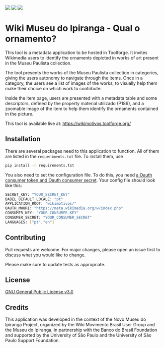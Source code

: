 <img src="https://img.shields.io/github/issues/WikiMovimentoBrasil/wikimotivos?style=for-the-badge"/> <img src="https://img.shields.io/github/license/WikiMovimentoBrasil/wikimotivos?style=for-the-badge"/> <img src="https://img.shields.io/github/languages/top/WikiMovimentoBrasil/wikimotivos?style=for-the-badge"/>
# Wiki Museu do Ipiranga - Qual o ornamento?

This tool is a metadata application to be hosted in Toolforge. It invites Wikimedia users to identify the ornaments depicted in works of art present in the Museu Paulista collection.

The tool presents the works of the Museu Paulista collection in categories, giving the users autonomy to navigate through the items.
Once in a category, the users see a list of images of the works, to visually help them make their choice on which work to contribute.

Inside the item page, users are presented with a metadata table and some descriptors, defined by the property material utilizado (P186), and a zoomable image of the item to help them identify the ornaments contained in the picture.

This tool is available live at: https://wikimotivos.toolforge.org/

## Installation

There are several packages need to this application to function. All of them are listed in the <code>requeriments.txt</code> file. To install them, use

```bash
pip install -r requirements.txt
```

You also need to set the configuration file. To do this, you need [a Oauth consumer token and Oauth consumer secret](https://meta.wikimedia.org/wiki/Special:OAuthConsumerRegistration/propose).
Your config file should look like this:
```bash
SECRET_KEY: "YOUR_SECRET_KEY"
BABEL_DEFAULT_LOCALE: "pt"
APPLICATION_ROOT: "wikimotivos/"
OAUTH_MWURI: "https://meta.wikimedia.org/w/index.php"
CONSUMER_KEY: "YOUR_CONSUMER_KEY"
CONSUMER_SECRET: "YOUR_CONSUMER_SECRET"
LANGUAGES: ["pt","en"]
```

## Contributing
Pull requests are welcome. For major changes, please open an issue first to discuss what you would like to change.

Please make sure to update tests as appropriate.

## License
[GNU General Public License v3.0](https://github.com/WikiMovimentoBrasil/wikimotivos/blob/master/LICENSE)

## Credits
This application was developed in the context of the Novo Museu do Ipiranga Project, organized by the Wiki Movimento Brasil User Group and the Museu do Ipiranga, in partnership with the Banco do Brasil Foundation and supported by the University of São Paulo and the University of São Paulo Support Foundation.